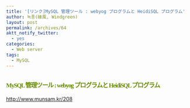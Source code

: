 ```yaml
---
title: '[リンク]MySQL 管理ツール : webyog プログラムと HeidiSQL プログラム'
author: 녹풍(綠風, Windgreen)
layout: post
permalink: /archives/64
aktt_notify_twitter:
  - yes
categories:
  - Web server
tags:
  - MySQL
---
```

<div>
  <span class="Apple-style-span" style="background-color: rgb(255, 255, 255);"><span class="Apple-style-span" style="font-family: Dotum, 支え物; font-size: small; "><br /> <h2 class="title" style="margin-top: 0px; margin-right: 0px; margin-bottom: 0px; margin-left: 0px; padding-top: 7px; padding-right: 0px; padding-bottom: 5px; padding-left: 0px; line-height: 1.1em; color: rgb(103, 141, 1); font-size: 1.3em; font-family: Tahoma, gulim; font-weight: bold; letter-spacing: -0.09em; ">
    <a target="_top" href="http://munsam.tistory.com/208" style="text-decoration: none; color: rgb(103, 141, 1); ">MySQL 管理ツール : webyog プログラムと HeidiSQL プログラム</a>
  </h2>
  
  <p>
    </span></span></div> <p>
      <a target="_top" href="http://munsam.tistory.com/208">http://www.munsam.kr/208</a>
    </p>